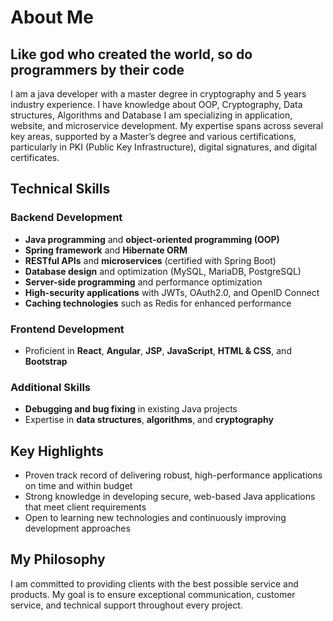 # About Me
## Like god who created the world, so do programmers by their code
I am a java developer with a master degree in cryptography and 5 years industry experience. I have knowledge about OOP, Cryptography, Data structures, Algorithms and Database
I am specializing in application, website, and microservice development. My expertise spans across several key areas, supported by a Master’s degree and various certifications, particularly in PKI (Public Key Infrastructure), digital signatures, and digital certificates.

## Technical Skills

### Backend Development
- **Java programming** and **object-oriented programming (OOP)**
- **Spring framework** and **Hibernate ORM**
- **RESTful APIs** and **microservices** (certified with Spring Boot)
- **Database design** and optimization (MySQL, MariaDB, PostgreSQL)
- **Server-side programming** and performance optimization
- **High-security applications** with JWTs, OAuth2.0, and OpenID Connect
- **Caching technologies** such as Redis for enhanced performance

### Frontend Development
- Proficient in **React**, **Angular**, **JSP**, **JavaScript**, **HTML & CSS**, and **Bootstrap**

### Additional Skills
- **Debugging and bug fixing** in existing Java projects
- Expertise in **data structures**, **algorithms**, and **cryptography**

## Key Highlights
- Proven track record of delivering robust, high-performance applications on time and within budget
- Strong knowledge in developing secure, web-based Java applications that meet client requirements
- Open to learning new technologies and continuously improving development approaches

## My Philosophy
I am committed to providing clients with the best possible service and products. My goal is to ensure exceptional communication, customer service, and technical support throughout every project.
